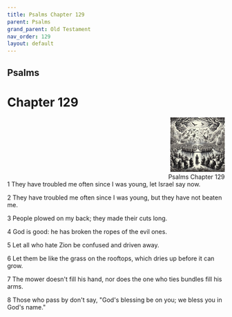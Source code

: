 ```yaml
---
title: Psalms Chapter 129
parent: Psalms
grand_parent: Old Testament
nav_order: 129
layout: default
---
```


## Psalms

# Chapter 129

<div style="clear: both; text-align: right;">
    <img src="/assets/Image/Psalms/500/129.jpg" alt="Psalms Chapter 129" class="chapter-image" style="max-width: 25%; height: auto;"/>
    <figcaption style="font-size: 14px;">Psalms Chapter 129</figcaption>
</div>
1 They have troubled me often since I was young, let Israel say now.

2 They have troubled me often since I was young, but they have not beaten me.

3 People plowed on my back; they made their cuts long.

4 God is good: he has broken the ropes of the evil ones.

5 Let all who hate Zion be confused and driven away.

6 Let them be like the grass on the rooftops, which dries up before it can grow.

7 The mower doesn't fill his hand, nor does the one who ties bundles fill his arms.

8 Those who pass by don't say, "God's blessing be on you; we bless you in God's name."


